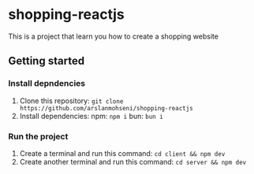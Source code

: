 # shopping-reactjs

This is a project that learn you how to create a shopping website

## Getting started

### Install depndencies

1. Clone this repository: `git clone https://github.com/arslanmohseni/shopping-reactjs`
2. Install dependencies:
npm:
`npm i`
bun:
`bun i`

### Run the project

1. Create a terminal and run this command: `cd client && npm dev`
2. Create another terminal and run this command: `cd server && npm dev`
